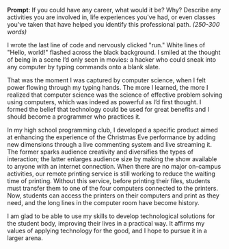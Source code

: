 **Prompt**: If you could have any career, what would it be? Why? Describe any activities you are involved in, life experiences you've had, or even classes you've taken that have helped you identify this professional path. _(250-300 words)_

I wrote the last line of code and nervously clicked "run." White lines of "Hello, world!" flashed across the black background. I smiled at the thought of being in a scene I’d only seen in movies: a hacker who could sneak into any computer by typing commands onto a blank slate.

That was the moment I was captured by computer science, when I felt power flowing through my typing hands. The more I learned, the more I realized that computer science was the science of effective problem solving using computers, which was indeed as powerful as I’d first thought. I formed the belief that technology could be used for great benefits and I should become a programmer who practices it.

In my high school programming club, I developed a specific product aimed at enhancing the experience of the Christmas Eve performance by adding new dimensions through a live commenting system and live streaming it. The former sparks audience creativity and diversifies the types of interaction; the latter enlarges audience size by making the show available to anyone with an internet connection. When there are no major on-campus activities, our remote printing service is still working to reduce the waiting time of printing. Without this service, before printing their files, students must transfer them to one of the four computers connected to the printers. Now, students can access the printers on their computers and print as they need, and the long lines in the computer room have become history.

I am glad to be able to use my skills to develop technological solutions for the student body, improving their lives in a practical way. It affirms my values of applying technology for the good, and I hope to pursue it in a larger arena.